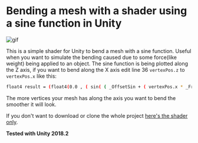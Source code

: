 Bending a mesh with a shader using a sine function in Unity
=====================================
![gif](https://i.imgur.com/ndl30QA.gif)

This is a simple shader for Unity to bend a mesh with a sine function.
Useful when you want to simulate the bending caused due to some force(like weight) being applied to an object.
The sine function is being plotted along the Z axis, if you want to bend along the X axis edit line 36 `vertexPos.z` to `vertexPos.x` like this:

```sh
float4 result = (float4(0.0 , ( sin( ( _OffsetSin + ( vertexPos.x * _Frequency ) ) ) * _Amplitude ) , 0.0 , 0.0));
```

The more vertices your mesh has along the axis you want to bend the smoother it will look.

If you don't want to download or clone the whole project [here's the shader only](https://gist.github.com/shaggun/50a9d39187f5516a870aba03528368ee).

**Tested with Unity 2018.2**
